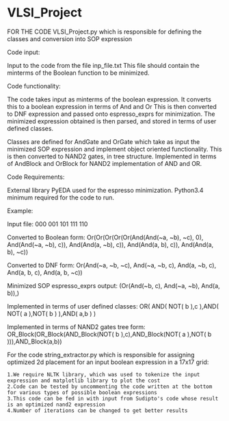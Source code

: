 # VLSI_Project


FOR THE CODE VLSI_Project.py which is responsible for defining the classes and conversion into SOP expression

Code input:

Input to the code from the file inp_file.txt
This file should contain the minterms of the Boolean function to be minimized.

Code functionality:

The code takes input as minterms of the boolean expression.
It converts this to a boolean expression in terms of And and Or
This is then converted to DNF expression and passed onto espresso_exprs for minimization.
The minimized expression obtained is then parsed, and stored in terms of user defined classes.

Classes are defined for AndGate and OrGate which take as input the minimized SOP expression 
and implement object oriented functionality. 
This is then converted to NAND2 gates, in tree structure.
Implemented in terms of AndBlock and OrBlock for NAND2 implementation of AND and OR.

Code Requirements:

External library PyEDA used for the espresso minimization.
Python3.4 minimum required for the code to run.

Example:

Input file:
000
001
101
111
110

Converted to Boolean form:
Or(Or(Or(Or(Or(And(And(~a, ~b), ~c), 0), And(And(~a, ~b), c)), And(And(a, ~b), c)), And(And(a, b), c)), And(And(a, b), ~c))

Converted to DNF form:
Or(And(~a, ~b, ~c), And(~a, ~b, c), And(a, ~b, c), And(a, b, c), And(a, b, ~c))

Minimized SOP espresso_exprs output:
(Or(And(~b, c), And(~a, ~b), And(a, b)),)

Implemented in terms of user defined classes:
OR( AND( NOT( b ),c ),AND( NOT( a ),NOT( b ) ),AND( a,b ) )

Implemented in terms of NAND2 gates tree form:
OR_Block(OR_Block(AND_Block(NOT( b ),c),AND_Block(NOT( a ),NOT( b ))),AND_Block(a,b))


For the code string_extractor.py which is responsible for assigning optimized 2d placement for an input boolean expression in a 17x17 grid:

	1.We require NLTK library, which was used to tokenize the input expression and matplotlib library to plot the cost 
	2.Code can be tested by uncommenting the code written at the bottom for various types of possible boolean expressions
	3.This code can be fed in with input from Sudipto's code whose result is an optimized nand2 expression
	4.Number of iterations can be changed to get better results 
